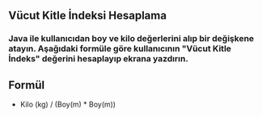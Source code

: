 ## Vücut Kitle İndeksi Hesaplama

<h3>Java ile kullanıcıdan boy ve kilo değerlerini alıp bir değişkene atayın. Aşağıdaki formüle göre kullanıcının "Vücut Kitle İndeks" değerini hesaplayıp ekrana yazdırın.</h3>

## Formül

<ul>
    <li>Kilo (kg) / (Boy(m) * Boy(m))</li>
</ul>

